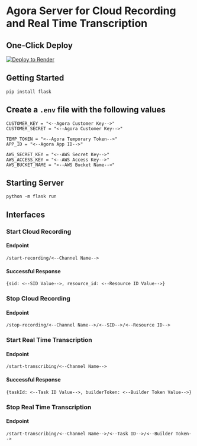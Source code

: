# Agora Server for Cloud Recording and Real Time Transcription

## One-Click Deploy
[![Deploy to Render](https://render.com/images/deploy-to-render-button.svg)](https://render.com/deploy)

## Getting Started

```
pip install flask
```

## Create a `.env` file with the following values
```
CUSTOMER_KEY = "<--Agora Customer Key-->"
CUSTOMER_SECRET = "<--Agora Customer Key-->"

TEMP_TOKEN = "<--Agora Temporary Token-->"
APP_ID = "<--Agora App ID-->"

AWS_SECRET_KEY = "<--AWS Secret Key-->"
AWS_ACCESS_KEY = "<--AWS Access Key-->"
AWS_BUCKET_NAME = "<--AWS Bucket Name-->"
```

## Starting Server

```
python -m flask run 
```

## Interfaces

### Start Cloud Recording
#### Endpoint
```
/start-recording/<--Channel Name-->
```
#### Successful Response
```
{sid: <--SID Value-->, resource_id: <--Resource ID Value-->}
```

### Stop Cloud Recording
#### Endpoint
```
/stop-recording/<--Channel Name-->/<--SID-->/<--Resource ID-->
```

### Start Real Time Transcription
#### Endpoint
```
/start-transcribing/<--Channel Name-->
```
#### Successful Response
```
{taskId: <--Task ID Value-->, builderToken: <--Builder Token Value-->}
```

### Stop Real Time Transcription
#### Endpoint
```
/start-transcribing/<--Channel Name-->/<--Task ID-->/<--Builder Token-->
```
